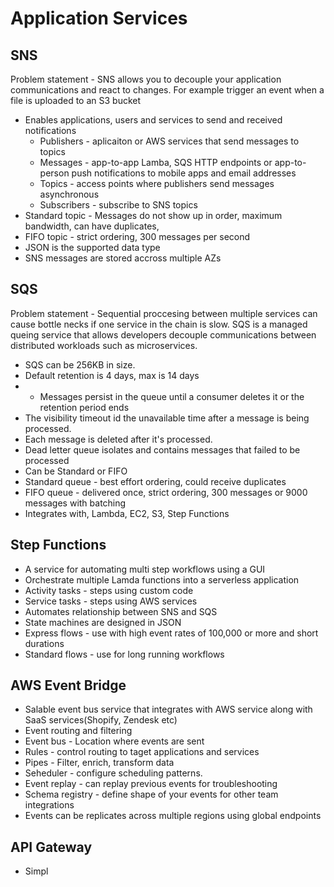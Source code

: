 # Application Services

## SNS
Problem statement - SNS allows you to decouple your application communications and react to changes. For example trigger an event when a file is uploaded to an S3 bucket

* Enables applications, users and services to send and received notifications
  * Publishers - aplicaiton or AWS services that send messages to topics
  * Messages - app-to-app Lamba, SQS HTTP endpoints or app-to-person push notifications to mobile apps and email addresses
  * Topics - access points where publishers send messages asynchronous
  * Subscribers - subscribe to SNS topics
* Standard topic - Messages do not show up in order, maximum bandwidth, can have duplicates,
* FIFO topic - strict ordering, 300 messages per second
* JSON is the supported data type
* SNS messages are stored accross multiple AZs


## SQS
Problem statement - Sequential proccesing between multiple services can cause bottle necks if one service in the chain is slow. 
SQS is a managed queing service that allows developers decouple communications between distributed workloads such as microservices.

* SQS can be 256KB in size.
* Default retention is 4 days, max is 14 days
* * Messages persist in the queue until a consumer deletes it or the retention period ends
* The visibility timeout id the unavailable time after a message is being processed.
* Each message is deleted after it's processed.
* Dead letter queue isolates and contains messages that failed to be processed
* Can be Standard or FIFO
* Standard queue - best effort ordering, could receive duplicates
* FIFO queue - delivered once, strict ordering, 300 messages or 9000 messages with batching
* Integrates with, Lambda, EC2, S3, Step Functions


## Step Functions
* A service for automating multi step workflows using a GUI
* Orchestrate multiple Lamda functions into a serverless application
* Activity tasks - steps using custom code
* Service tasks - steps using AWS services
* Automates relationship between SNS and SQS
* State machines are designed in JSON
* Express flows - use with high event rates of 100,000 or more and short durations
* Standard flows - use for long running workflows

## AWS Event Bridge
* Salable event bus service that integrates with AWS service along with SaaS services(Shopify, Zendesk etc)
* Event routing and filtering
* Event bus - Location where events are sent
* Rules - control routing to taget applications and services
* Pipes - Filter, enrich, transform data
* Seheduler - configure scheduling patterns.
* Event replay - can replay previous events for troubleshooting
* Schema registry - define shape of your events for other team integrations
* Events can be replicates across multiple regions using global endpoints

## API Gateway
* Simpl

